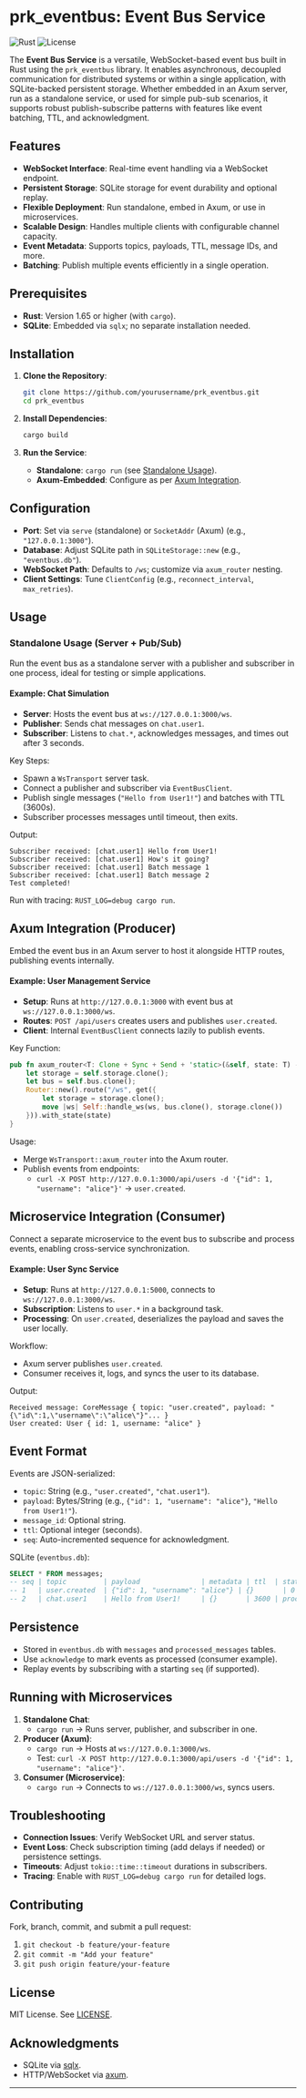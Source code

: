 

# prk_eventbus: Event Bus Service

![Rust](https://img.shields.io/badge/Rust-1.65+-orange.svg)
![License](https://img.shields.io/badge/license-MIT-blue.svg)

The **Event Bus Service** is a versatile, WebSocket-based event bus built in Rust using the `prk_eventbus` library. It enables asynchronous, decoupled communication for distributed systems or within a single application, with SQLite-backed persistent storage. Whether embedded in an Axum server, run as a standalone service, or used for simple pub-sub scenarios, it supports robust publish-subscribe patterns with features like event batching, TTL, and acknowledgment.

## Features
- **WebSocket Interface**: Real-time event handling via a WebSocket endpoint.
- **Persistent Storage**: SQLite storage for event durability and optional replay.
- **Flexible Deployment**: Run standalone, embed in Axum, or use in microservices.
- **Scalable Design**: Handles multiple clients with configurable channel capacity.
- **Event Metadata**: Supports topics, payloads, TTL, message IDs, and more.
- **Batching**: Publish multiple events efficiently in a single operation.

## Prerequisites
- **Rust**: Version 1.65 or higher (with `cargo`).
- **SQLite**: Embedded via `sqlx`; no separate installation needed.

## Installation
1. **Clone the Repository**:
   ```bash
   git clone https://github.com/yourusername/prk_eventbus.git
   cd prk_eventbus
   ```

2. **Install Dependencies**:
   ```bash
   cargo build
   ```

3. **Run the Service**:
   - **Standalone**: `cargo run` (see [Standalone Usage](#standalone-usage)).
   - **Axum-Embedded**: Configure as per [Axum Integration](#axum-integration).

## Configuration
- **Port**: Set via `serve` (standalone) or `SocketAddr` (Axum) (e.g., `"127.0.0.1:3000"`).
- **Database**: Adjust SQLite path in `SQLiteStorage::new` (e.g., `"eventbus.db"`).
- **WebSocket Path**: Defaults to `/ws`; customize via `axum_router` nesting.
- **Client Settings**: Tune `ClientConfig` (e.g., `reconnect_interval`, `max_retries`).

## Usage

### Standalone Usage (Server + Pub/Sub)
Run the event bus as a standalone server with a publisher and subscriber in one process, ideal for testing or simple applications.

#### Example: Chat Simulation
- **Server**: Hosts the event bus at `ws://127.0.0.1:3000/ws`.
- **Publisher**: Sends chat messages on `chat.user1`.
- **Subscriber**: Listens to `chat.*`, acknowledges messages, and times out after 3 seconds.

Key Steps:
- Spawn a `WsTransport` server task.
- Connect a publisher and subscriber via `EventBusClient`.
- Publish single messages (`"Hello from User1!"`) and batches with TTL (3600s).
- Subscriber processes messages until timeout, then exits.

Output:
```
Subscriber received: [chat.user1] Hello from User1!
Subscriber received: [chat.user1] How's it going?
Subscriber received: [chat.user1] Batch message 1
Subscriber received: [chat.user1] Batch message 2
Test completed!
```

Run with tracing: `RUST_LOG=debug cargo run`.

## Axum Integration (Producer)
Embed the event bus in an Axum server to host it alongside HTTP routes, publishing events internally.

#### Example: User Management Service
- **Setup**: Runs at `http://127.0.0.1:3000` with event bus at `ws://127.0.0.1:3000/ws`.
- **Routes**: `POST /api/users` creates users and publishes `user.created`.
- **Client**: Internal `EventBusClient` connects lazily to publish events.

Key Function:
```rust
pub fn axum_router<T: Clone + Sync + Send + 'static>(&self, state: T) -> Router<T> {
    let storage = self.storage.clone();
    let bus = self.bus.clone();
    Router::new().route("/ws", get({
        let storage = storage.clone();
        move |ws| Self::handle_ws(ws, bus.clone(), storage.clone())
    })).with_state(state)
}
```

Usage:
- Merge `WsTransport::axum_router` into the Axum router.
- Publish events from endpoints:
  - `curl -X POST http://127.0.0.1:3000/api/users -d '{"id": 1, "username": "alice"}'` → `user.created`.

## Microservice Integration (Consumer)
Connect a separate microservice to the event bus to subscribe and process events, enabling cross-service synchronization.

#### Example: User Sync Service
- **Setup**: Runs at `http://127.0.0.1:5000`, connects to `ws://127.0.0.1:3000/ws`.
- **Subscription**: Listens to `user.*` in a background task.
- **Processing**: On `user.created`, deserializes the payload and saves the user locally.

Workflow:
- Axum server publishes `user.created`.
- Consumer receives it, logs, and syncs the user to its database.

Output:
```
Received message: CoreMessage { topic: "user.created", payload: "{\"id\":1,\"username\":\"alice\"}"... }
User created: User { id: 1, username: "alice" }
```

## Event Format
Events are JSON-serialized:
- `topic`: String (e.g., `"user.created"`, `"chat.user1"`).
- `payload`: Bytes/String (e.g., `{"id": 1, "username": "alice"}`, `"Hello from User1!"`).
- `message_id`: Optional string.
- `ttl`: Optional integer (seconds).
- `seq`: Auto-incremented sequence for acknowledgment.

SQLite (`eventbus.db`):
```sql
SELECT * FROM messages;
-- seq | topic         | payload               | metadata | ttl  | status
-- 1   | user.created  | {"id": 1, "username": "alice"} | {}       | 0    | pending
-- 2   | chat.user1    | Hello from User1!     | {}       | 3600 | processed
```

## Persistence
- Stored in `eventbus.db` with `messages` and `processed_messages` tables.
- Use `acknowledge` to mark events as processed (consumer example).
- Replay events by subscribing with a starting `seq` (if supported).

## Running with Microservices
1. **Standalone Chat**:
   - `cargo run` → Runs server, publisher, and subscriber in one.
2. **Producer (Axum)**:
   - `cargo run` → Hosts at `ws://127.0.0.1:3000/ws`.
   - Test: `curl -X POST http://127.0.0.1:3000/api/users -d '{"id": 1, "username": "alice"}'`.
3. **Consumer (Microservice)**:
   - `cargo run` → Connects to `ws://127.0.0.1:3000/ws`, syncs users.

## Troubleshooting
- **Connection Issues**: Verify WebSocket URL and server status.
- **Event Loss**: Check subscription timing (add delays if needed) or persistence settings.
- **Timeouts**: Adjust `tokio::time::timeout` durations in subscribers.
- **Tracing**: Enable with `RUST_LOG=debug cargo run` for detailed logs.

## Contributing
Fork, branch, commit, and submit a pull request:
1. `git checkout -b feature/your-feature`
2. `git commit -m "Add your feature"`
3. `git push origin feature/your-feature`

## License
MIT License. See [LICENSE](LICENSE).

## Acknowledgments
- SQLite via [sqlx](https://crates.io/crates/sqlx).
- HTTP/WebSocket via [axum](https://crates.io/crates/axum).

---

